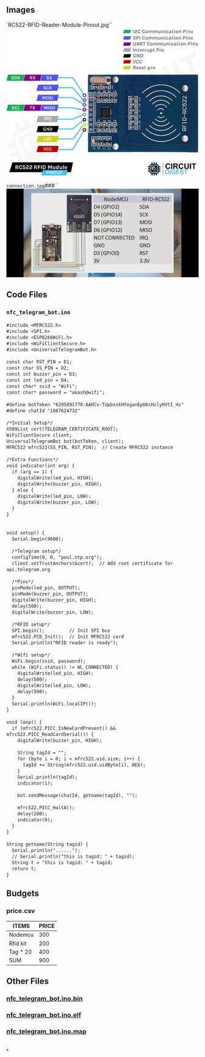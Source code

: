 ## Images

`RC522-RFID-Reader-Module-Pinout.jpg``
![RC522-RFID-Reader-Module-Pinout.jpg](./pic/RC522-RFID-Reader-Module-Pinout.jpg 'RC522-RFID-Reader-Module-Pinout.jpg')

`connection.jpg`### `
![connection.jpg](./pic/connection.jpg 'connection.jpg')

## Code Files

### `nfc_telegram_bot.ino`
```
#include <MFRC522.h>
#include <SPI.h>
#include <ESP8266WiFi.h>
#include <WiFiClientSecure.h>
#include <UniversalTelegramBot.h>

const char RST_PIN = D1;
const char SS_PIN = D2;
const int buzzer_pin = D3;
const int led_pin = D4;
const char* ssid = "WiFi";
const char* password = "akash@wifi";

#define botToken "6295891770:AAHlv-TUpbxskHYoganEpU6cHzlyHVtI_Hs"
#define chatId "1087624732"

/*Initial Setup*/
X509List cert(TELEGRAM_CERTIFICATE_ROOT);
WiFiClientSecure client;
UniversalTelegramBot bot(botToken, client);
MFRC522 mfrc522(SS_PIN, RST_PIN);  // Create MFRC522 instance

/*Extra Functions*/
void indicator(int arg) {
  if (arg == 1) {
    digitalWrite(led_pin, HIGH);
    digitalWrite(buzzer_pin, HIGH);
  } else {
    digitalWrite(led_pin, LOW);
    digitalWrite(buzzer_pin, LOW);
  }
}


void setup() {
  Serial.begin(9600);

  /*Telegram setup*/
  configTime(0, 0, "pool.ntp.org");
  client.setTrustAnchors(&cert);  // Add root certificate for api.telegram.org

  /*Pins*/
  pinMode(led_pin, OUTPUT);
  pinMode(buzzer_pin, OUTPUT);
  digitalWrite(buzzer_pin, HIGH);
  delay(500);
  digitalWrite(buzzer_pin, LOW);

  /*RFID setup*/
  SPI.begin();         // Init SPI bus
  mfrc522.PCD_Init();  // Init MFRC522 card
  Serial.println("RFID reader is ready");

  /*Wifi setup*/
  WiFi.begin(ssid, password);
  while (WiFi.status() != WL_CONNECTED) {
    digitalWrite(led_pin, HIGH);
    delay(500);
    digitalWrite(led_pin, LOW);
    delay(500);
  }
  Serial.println(WiFi.localIP());
}

void loop() {
  if (mfrc522.PICC_IsNewCardPresent() && mfrc522.PICC_ReadCardSerial()) {
    digitalWrite(buzzer_pin, HIGH);

    String tagId = "";
    for (byte i = 0; i < mfrc522.uid.size; i++) {
      tagId += String(mfrc522.uid.uidByte[i], HEX);
    }
    Serial.println(tagId);
    indicator(1);

    bot.sendMessage(chatId, getname(tagId), "");

    mfrc522.PICC_HaltA();
    delay(200);
    indicator(0);
  }
}

String getname(String tagid) {
  Serial.println("......");
  // Serial.println("this is tagid: " + tagid);
  String t = "this is tagid: " + tagid;
  return t;
}
```

## Budgets

###  price.csv
| ITEMS    | PRICE |
| -------- | ----- |
| Nodemcu  | 300   |
| Rfid kit | 200   |
| Tag * 20 | 400   |
| SUM      | 900   |


## Other Files

### [nfc_telegram_bot.ino.bin](./code/nfc_telegram_bot/build/esp8266.esp8266.nodemcuv2/nfc_telegram_bot.ino.bin)

### [nfc_telegram_bot.ino.elf](./code/nfc_telegram_bot/build/esp8266.esp8266.nodemcuv2/nfc_telegram_bot.ino.elf)

### [nfc_telegram_bot.ino.map](./code/nfc_telegram_bot/build/esp8266.esp8266.nodemcuv2/nfc_telegram_bot.ino.map)

### [.](./)
